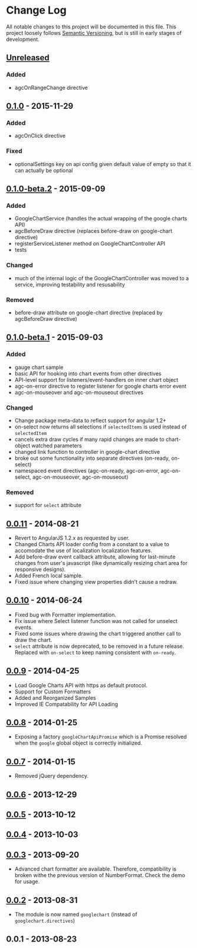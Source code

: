 # Change Log
All notable changes to this project will be documented in this file.
This project loosely follows [Semantic Versioning](http://semver.org/),
but is still in early stages of development.

## [Unreleased][unreleased]

### Added

* agcOnRangeChange directive

## [0.1.0] - 2015-11-29

### Added

* agcOnClick directive

### Fixed

* optionalSettings key on api config given default value of empty so that it can actually be optional

## [0.1.0-beta.2] - 2015-09-09

### Added

* GoogleChartService (handles the actual wrapping of the google charts API)
* agcBeforeDraw directive (replaces before-draw on google-chart directive)
* registerServiceListener method on GoogleChartController API
* tests

### Changed

* much of the internal logic of the GoogleChartController was moved to a service, improving testability and resusability

### Removed

* before-draw attribute on google-chart directive (replaced by agcBeforeDraw directive)

## [0.1.0-beta.1] - 2015-09-03

### Added

* gauge chart sample
* basic API for hooking into chart events from other directives
* API-level support for listeners/event-handlers on inner chart object
* agc-on-error directive to register listener for google charts error event
* agc-on-mouseover and agc-on-mouseout directives

### Changed

* Change package meta-data to reflect support for angular 1.2+
* on-select now returns all selections if `selectedItems` is used instead of `selectedItem`
* cancels extra draw cycles if many rapid changes are made to chart-object watched parameters
* changed link function to controller in google-chart directive
* broke out some functionality into separate directives (on-ready, on-select)
* namespaced event directives (agc-on-ready, agc-on-error, agc-on-select, agc-on-mouseover, agc-on-mouseout)

### Removed

* support for `select` attribute

## [0.0.11] - 2014-08-21

* Revert to AngularJS 1.2.x as requested by user.
* Changed Charts API loader config from a constant to a value to accomodate the use of localization localization features.
* Add before-draw event callback attribute, allowing for last-minute changes from user's javascript (like dynamically resizing chart area for responsive designs).
* Added French local sample.
* Fixed issue where changing view properties didn't cause a redraw.

## [0.0.10] - 2014-06-24

* Fixed bug with Formatter implementation.
* Fix issue where Select listener function was not called for unselect events.
* Fixed some issues where drawing the chart triggered another call to draw the chart.
* `select` attribute is now deprecated, to be removed in a future release.  Replaced with `on-select` to keep naming consistent with `on-ready`.

## [0.0.9] - 2014-04-25

* Load Google Charts API with https as default protocol.
* Support for Custom Formatters
* Added and Reorganized Samples
* Improved IE Compatability for API Loading

## [0.0.8] - 2014-01-25

* Exposing a factory `googleChartApiPromise` which is a Promise resolved when the `google` global object is correctly initialized.

## [0.0.7] - 2014-01-15

* Removed jQuery dependency.

## [0.0.6] - 2013-12-29

## [0.0.5] - 2013-10-12

## [0.0.4] - 2013-10-03

## [0.0.3] - 2013-09-20

* Advanced chart formatter are available. Therefore, compatibility is broken withe the previous version of NumberFormat. Check the demo for usage.

## [0.0.2] - 2013-08-31

* The module is now named `googlechart` (instead of `googlechart.directives`)

## 0.0.1 - 2013-08-23

[unreleased]: https://github.com/angular-google-chart/angular-google-chart/compare/0.1.0...HEAD
[0.1.0]: https://github.com/angular-google-chart/angular-google-chart/compare/0.1.0-beta.2...0.1.0
[0.1.0-beta.2]: https://github.com/angular-google-chart/angular-google-chart/compare/0.1.0-beta.1...0.1.0-beta.2
[0.1.0-beta.1]: https://github.com/angular-google-chart/angular-google-chart/compare/0.0.11...0.1.0-beta.1
[0.0.11]: https://github.com/angular-google-chart/angular-google-chart/compare/0.0.10...0.0.11
[0.0.10]: https://github.com/angular-google-chart/angular-google-chart/compare/0.0.9...0.0.10
[0.0.9]: https://github.com/angular-google-chart/angular-google-chart/compare/0.0.8...0.0.9
[0.0.8]: https://github.com/angular-google-chart/angular-google-chart/compare/0.0.7...0.0.8
[0.0.7]: https://github.com/angular-google-chart/angular-google-chart/compare/0.0.6...0.0.7
[0.0.6]: https://github.com/angular-google-chart/angular-google-chart/compare/0.0.5...0.0.6
[0.0.5]: https://github.com/angular-google-chart/angular-google-chart/compare/0.0.4...0.0.5
[0.0.4]: https://github.com/angular-google-chart/angular-google-chart/compare/0.0.3...0.0.4
[0.0.3]: https://github.com/angular-google-chart/angular-google-chart/compare/0.0.2...0.0.3
[0.0.2]: https://github.com/angular-google-chart/angular-google-chart/compare/0.0.1...0.0.2
